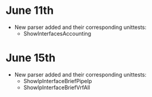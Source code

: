 # June 11th

* New parser added and their corresponding unittests:
    * ShowInterfacesAccounting

# June 15th

* New parser added and their corresponding unittests:
    * ShowIpInterfaceBriefPipeIp
    * ShowIpInterfaceBriefVrfAll
